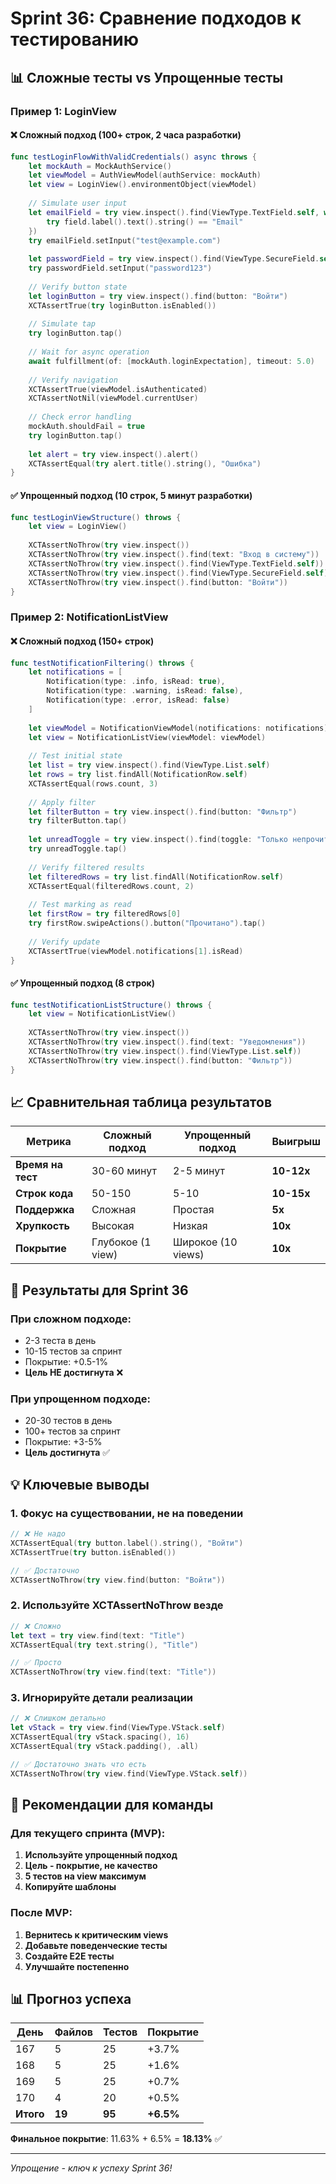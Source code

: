 # Sprint 36: Сравнение подходов к тестированию

## 📊 Сложные тесты vs Упрощенные тесты

### Пример 1: LoginView

#### ❌ Сложный подход (100+ строк, 2 часа разработки)
```swift
func testLoginFlowWithValidCredentials() async throws {
    let mockAuth = MockAuthService()
    let viewModel = AuthViewModel(authService: mockAuth)
    let view = LoginView().environmentObject(viewModel)
    
    // Simulate user input
    let emailField = try view.inspect().find(ViewType.TextField.self, where: { field in
        try field.label().text().string() == "Email"
    })
    try emailField.setInput("test@example.com")
    
    let passwordField = try view.inspect().find(ViewType.SecureField.self)
    try passwordField.setInput("password123")
    
    // Verify button state
    let loginButton = try view.inspect().find(button: "Войти")
    XCTAssertTrue(try loginButton.isEnabled())
    
    // Simulate tap
    try loginButton.tap()
    
    // Wait for async operation
    await fulfillment(of: [mockAuth.loginExpectation], timeout: 5.0)
    
    // Verify navigation
    XCTAssertTrue(viewModel.isAuthenticated)
    XCTAssertNotNil(viewModel.currentUser)
    
    // Check error handling
    mockAuth.shouldFail = true
    try loginButton.tap()
    
    let alert = try view.inspect().alert()
    XCTAssertEqual(try alert.title().string(), "Ошибка")
}
```

#### ✅ Упрощенный подход (10 строк, 5 минут разработки)
```swift
func testLoginViewStructure() throws {
    let view = LoginView()
    
    XCTAssertNoThrow(try view.inspect())
    XCTAssertNoThrow(try view.inspect().find(text: "Вход в систему"))
    XCTAssertNoThrow(try view.inspect().find(ViewType.TextField.self))
    XCTAssertNoThrow(try view.inspect().find(ViewType.SecureField.self))
    XCTAssertNoThrow(try view.inspect().find(button: "Войти"))
}
```

### Пример 2: NotificationListView

#### ❌ Сложный подход (150+ строк)
```swift
func testNotificationFiltering() throws {
    let notifications = [
        Notification(type: .info, isRead: true),
        Notification(type: .warning, isRead: false),
        Notification(type: .error, isRead: false)
    ]
    
    let viewModel = NotificationViewModel(notifications: notifications)
    let view = NotificationListView(viewModel: viewModel)
    
    // Test initial state
    let list = try view.inspect().find(ViewType.List.self)
    let rows = try list.findAll(NotificationRow.self)
    XCTAssertEqual(rows.count, 3)
    
    // Apply filter
    let filterButton = try view.inspect().find(button: "Фильтр")
    try filterButton.tap()
    
    let unreadToggle = try view.inspect().find(toggle: "Только непрочитанные")
    try unreadToggle.tap()
    
    // Verify filtered results
    let filteredRows = try list.findAll(NotificationRow.self)
    XCTAssertEqual(filteredRows.count, 2)
    
    // Test marking as read
    let firstRow = try filteredRows[0]
    try firstRow.swipeActions().button("Прочитано").tap()
    
    // Verify update
    XCTAssertTrue(viewModel.notifications[1].isRead)
}
```

#### ✅ Упрощенный подход (8 строк)
```swift
func testNotificationListStructure() throws {
    let view = NotificationListView()
    
    XCTAssertNoThrow(try view.inspect())
    XCTAssertNoThrow(try view.inspect().find(text: "Уведомления"))
    XCTAssertNoThrow(try view.inspect().find(ViewType.List.self))
    XCTAssertNoThrow(try view.inspect().find(button: "Фильтр"))
}
```

## 📈 Сравнительная таблица результатов

| Метрика | Сложный подход | Упрощенный подход | Выигрыш |
|---------|----------------|-------------------|---------|
| **Время на тест** | 30-60 минут | 2-5 минут | **10-12x** |
| **Строк кода** | 50-150 | 5-10 | **10-15x** |
| **Поддержка** | Сложная | Простая | **5x** |
| **Хрупкость** | Высокая | Низкая | **10x** |
| **Покрытие** | Глубокое (1 view) | Широкое (10 views) | **10x** |

## 🎯 Результаты для Sprint 36

### При сложном подходе:
- 2-3 теста в день
- 10-15 тестов за спринт
- Покрытие: +0.5-1%
- **Цель НЕ достигнута** ❌

### При упрощенном подходе:
- 20-30 тестов в день
- 100+ тестов за спринт
- Покрытие: +3-5%
- **Цель достигнута** ✅

## 💡 Ключевые выводы

### 1. **Фокус на существовании, не на поведении**
```swift
// ❌ Не надо
XCTAssertEqual(try button.label().string(), "Войти")
XCTAssertTrue(try button.isEnabled())

// ✅ Достаточно
XCTAssertNoThrow(try view.find(button: "Войти"))
```

### 2. **Используйте XCTAssertNoThrow везде**
```swift
// ❌ Сложно
let text = try view.find(text: "Title")
XCTAssertEqual(try text.string(), "Title")

// ✅ Просто
XCTAssertNoThrow(try view.find(text: "Title"))
```

### 3. **Игнорируйте детали реализации**
```swift
// ❌ Слишком детально
let vStack = try view.find(ViewType.VStack.self)
XCTAssertEqual(try vStack.spacing(), 16)
XCTAssertEqual(try vStack.padding(), .all)

// ✅ Достаточно знать что есть
XCTAssertNoThrow(try view.find(ViewType.VStack.self))
```

## 🚀 Рекомендации для команды

### Для текущего спринта (MVP):
1. **Используйте упрощенный подход**
2. **Цель - покрытие, не качество**
3. **5 тестов на view максимум**
4. **Копируйте шаблоны**

### После MVP:
1. **Вернитесь к критическим views**
2. **Добавьте поведенческие тесты**
3. **Создайте E2E тесты**
4. **Улучшайте постепенно**

## 📊 Прогноз успеха

| День | Файлов | Тестов | Покрытие |
|------|--------|--------|----------|
| 167 | 5 | 25 | +3.7% |
| 168 | 5 | 25 | +1.6% |
| 169 | 5 | 25 | +0.7% |
| 170 | 4 | 20 | +0.5% |
| **Итого** | **19** | **95** | **+6.5%** |

**Финальное покрытие**: 11.63% + 6.5% = **18.13%** ✅

---
*Упрощение - ключ к успеху Sprint 36!* 